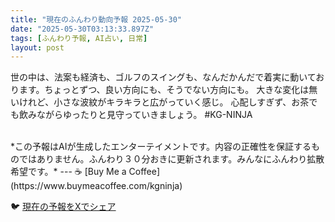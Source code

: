 ```yaml
---
title: "現在のふんわり動向予報 2025-05-30"
date: "2025-05-30T03:13:33.897Z"
tags: [ふんわり予報, AI占い, 日常]
layout: post
---
```



世の中は、法案も経済も、ゴルフのスイングも、なんだかんだで着実に動いております。ちょっとずつ、良い方向にも、そうでない方向にも。  大きな変化は無いけれど、小さな波紋がキラキラと広がっていく感じ。  心配しすぎず、お茶でも飲みながらゆったりと見守っていきましょう。 #KG-NINJA

<br>
*この予報はAIが生成したエンターテイメントです。内容の正確性を保証するものではありません。ふんわり３０分おきに更新されます。みんなにふんわり拡散希望です。*
---
☕️ [Buy Me a Coffee](https://www.buymeacoffee.com/kgninja)

🐦 [現在の予報をXでシェア](https://twitter.com/intent/tweet?text=%E7%8F%BE%E5%9C%A8%E3%81%AE%E3%81%B5%E3%82%93%E3%82%8F%E3%82%8A%E4%BA%88%E5%A0%B1%3A%20%E3%80%8C%E4%B8%96%E3%81%AE%E4%B8%AD%E3%81%AF%E3%80%81%E6%B3%95%E6%A1%88%E3%82%82%E7%B5%8C%E6%B8%88%E3%82%82%E3%80%81%E3%82%B4%E3%83%AB%E3%83%95%E3%81%AE%E3%82%B9%E3%82%A4%E3%83%B3%E3%82%B0%E3%82%82%E3%80%81%E3%81%AA%E3%82%93%E3%81%A0%E3%81%8B%E3%82%93%E3%81%A0%E3%81%A7%E7%9D%80%E5%AE%9F%E3%81%AB%E5%8B%95%E3%81%84%E3%81%A6%E3%81%8A%E3%82%8A%E3%81%BE%E3%81%99%E3%80%82%E3%80%8D%23KGNINJA%20%E7%B6%9A%E3%81%8D%E3%81%AF%E3%83%96%E3%83%AD%E3%82%B0%E3%81%A7%EF%BC%81%F0%9F%91%87&url=https%3A%2F%2Fkg-ninja.github.io%2FFunwariyoso%2F)

